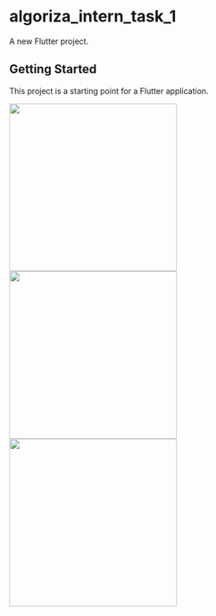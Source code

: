 # algoriza_intern_task_1

A new Flutter project.

## Getting Started

This project is a starting point for a Flutter application.

 <img src="screen shots/Screenshot_1.png.jpg" width="300"> 
 <img src="screen shots/Screenshot_2.png.jpg" width="300"> 
 <img src="screen shots/Screenshot_3.png.jpg" width="300">
